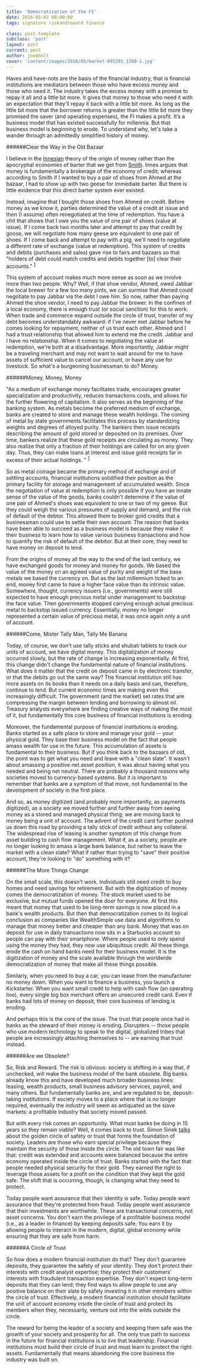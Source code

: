 ```yaml
---
title: 'Democratization of the FI'
date: 2016-05-03 00:00:00 
tags: signature riskandreward finance

class: post-template
subclass: 'post'
layout: post
current: post
author: jonmholt
cover: 'content/images/2016/05/market-691293_1280-1.jpg'
---
```

Haves and have-nots are the basis of the financial industry, that is financial institutions are mediators between those who have excess money and those who need it.  The industry takes the excess money with a promise to repay it all and a little bit more. It gives that money to those who need it with an expectation that they’ll repay it back with a little bit more.  As long as the little bit more that the borrower returns is greater  than the little bit more they promised the saver (and operating expenses), the FI makes a profit.  It’s a business model that has existed successfully for millennia.  But that business model is beginning to erode. To understand why, let's take a wander through an admittedly simplified history of money.

######Clear the Way in the Old Bazaar

I believe in the [Innesian](https://en.wikipedia.org/wiki/Alfred_Mitchell-Innes) theory of the origin of money rather than the apocryphal economies of barter that we get from [Smith](https://en.wikipedia.org/wiki/Adam_Smith). Innes argues that  money is fundamentally a brokerage of the economy of credit; whereas according to Smith if I wanted to buy a pair of shoes from Ahmed at the bazaar, I had to show up with two geese for immediate barter.  But there is little evidence that this direct barter system ever existed.  

Instead, imagine that I bought those shoes from Ahmed on credit. Before money as we know it, parties determined the value of a credit at issue and then (I assume) often renegotiated at the time of redemption.   You have a chit that shows that I owe you the value of one pair of shoes (value at issue).  If I come back two months later and attempt to pay that credit by goose, we will negotiate how many geese are equivalent to one pair of shoes.  If I come back and attempt to pay with a pig, we'll need to negotiate a different rate of exchange (value at redemption).   This system of credits and debits (purchases and sales) gave rise to fairs and bazaars so that "holders of debt could match credits and debits together [to] clear their accounts." <sup><a href="http://neweconomicperspectives.org/2013/09/money-created-overcome-barter.html">1</a></sup> 

This system of account makes much more sense as soon as we involve more than two people.  Why? Well, if that shoe vendor, Ahmed, owed Jabbar the local brewer for a few too many pints, we can surmise that Ahmed could negotiate to pay Jabbar  via the debt I owe him.  So now, rather than paying Ahmed the shoe vendor, I need to pay Jabbar the brewer.  In the confines of a local economy, there is enough trust (or social sanction) for this to work.  When trade and commerce expand outside the circle of trust, transfer of my debt becomes understandably awkward: if I’ve never met Jabbar before he comes looking for repayment, neither of us trust each other.  Ahmed and I had a trust relationship that allowed him to extend me the credit.  Jabbar and I have no relationship. When it comes to negotiating the value at redemption, we're both at a disadvantage.  More importantly, Jabbar might be a traveling merchant and may not want to wait around for me to have assets of sufficient value to cancel our account, or have any use for livestock. So what's a burgeoning businessman to do? Money.

######Money, Money, Money

"As a medium of exchange money facilitates trade, encourages greater specialization and productivity, reduces transactions costs, and allows for the further flowering of capitalism.  It also serves as the beginning of the banking system.  As metals become the preferred medium of exchange, banks are created to store and manage these wealth holdings.  The coining of metal by state governments facilitates this process by standardizing weights and degrees of alloyed purity.  The bankers then issue receipts describing the amount of gold stored or deposited on its premises.  Over time, bankers realize that these gold receipts are circulating as money.  They also realize that only a fraction of their holdings are called for on any given day.  Thus, they can make loans at interest and issue gold receipts far in excess of their actual holdings. " <sup><a href="http://neweconomicperspectives.org/2013/09/money-created-overcome-barter.html">1</a></sup> 

So as metal coinage became the primary method of exchange and of settling accounts, financial institutions solidified their position as the primary facility for storage and management of accumulated wealth.  Since the negotiation of value at redemption is only possible if you have an innate sense of the value of the goods, banks couldn't determine if the value of one pair of Ahmed's shoes was equivalent to one or two of my geese.  But they could weigh the various pressures of supply and demand, and the risk of default of the debtor.  This allowed them to broker gold credits that a businessman could use to settle their own account.  The reason that banks have been able to succeed as a business model is because they make it their business to learn how to value various business transactions and how to quantify the risk of default of the debitor. 
But at their core, they need to have money on deposit to lend.

From the origins of money all the way to the end of the last century, we have exchanged goods for money and money for goods.  We based the value of the money on an agreed value of purity and weight of the base metals we based the currency on.  But as the last millennium ticked to an end, money first came to have a higher face value than its intrinsic value. Somewhere, thought, currency issuers (i.e., governments) were still expected to have enough precious metal under management to backstop the face value.  Then governments stopped carrying enough actual precious metal to backstop issued currency.  Essentially, money no longer represented a certain value of precious metal, it was once again only a unit of account.  

######Come, Mister Tally Man, Tally Me Banana

Today, of course, we don't use tally sticks and shubati tablets to track our units of account, we have digital money.  This digitalization of money occurred slowly, but the rate of change is increasing exponentially.  At first, this change didn't change the fundamental nature of financial institutions.  What does it matter that the credit on deposit came in by electronic transfer, or that the debits go out the same way?  The financial institution still has more assets on its books than it needs on a daily basis and can, therefore, continue to lend.  But current economic times are making even this increasingly difficult. The government (and the market) set rates that are compressing the margin between lending and borrowing to almost nil.  Treasury analysts everywhere are finding creative ways of making the most of it, but fundamentally this core business of financial institutions is eroding.

Moreover, the fundamental purpose of financial institutions is eroding.  Banks started as a safe place to store and manage your gold --  your physical gold.  They base their business model on the fact that people amass wealth for use in the future.  This accumulation of assets is fundamental to their business.  But if you think back to the bazaars of old, the point was to get what you need and leave with a "clean slate".  It wasn't about amassing a positive net asset position, it was about having what you needed and being net neutral. There are probably a thousand reasons why societies moved to currency-based systems. But it is important to remember that banks are a symptom of that move, not fundamental to the development of society in the first place.

And so, as money digitized (and probably more importantly, as payments digitized), as a society we moved further and further away from seeing money as a stored and managed physical thing; we are moving back to money being a unit of account.  The advent of the credit card further pushed us down this road by providing a tally stick of credit without any collateral. The widespread rise of leasing is another symptom of this change from asset building to cash flow management.  What if, as a society, people are no longer looking to amass a large bank balance, but rather to leave the market with a clean slate?  What if rather than trying to "save" their positive account, they're looking to "do" something with it?

######The More Things Change

On the small scale, this doesn't work. Individuals still need credit to buy homes and need savings for retirement. But with the digitization of money comes the democratization of money. The stock market used to be exclusive, but mutual funds opened the door for everyone. At first this meant that money that used to be long-term savings is now placed in a bank's wealth products. But then that democratization comes to its logical conclusion as companies like WealthSimple use data and algorithms to manage that money better and cheaper than any bank. Money that was on deposit for use in daily transactions now sits in a Starbucks account so people can pay with their smartphone.  Where people used to only spend using the money they had, they now use ubiquitous credit. All these things erode the cash on hand banks need for their business model. It is the digitization of money and the scale available through the worldwide democratization of money that make all these things possible.  

Similarly, when you need to buy a car, you can lease from the manufacturer no money down.  When you want to finance a business, you launch a Kickstarter. When you want small credit to help with cash flow (an operating line), every single big box merchant offers an unsecured credit card.  Even if banks had lots of money on deposit, their core business of lending is eroding.  
 
And perhaps this is the core of the issue. The trust that people once had in banks as the steward of their money is eroding. Disrupters -- those people who use modern technology to speak to the digital, globalized tribes that people are increasingly attaching themselves to -- are earning that trust instead.

######Are we Obsolete?

So, Risk and Reward.  The risk is obvious: society is shifting in a way that, if unchecked, will make the business model of the bank obsolete. Big banks already know this and have developed much broader business lines: leasing, wealth products, small business advisory services, payroll, and many others.  But fundamentally banks are, and are regulated to be, deposit-taking institutions.  If society moves to a place where that is no longer required, eventually the industry will seem as antiquated as the slave markets: a profitable industry that society moved passed.

But with every risk comes an opportunity.  What must banks be doing in 15 years so they remain viable?  Well, it comes back to trust.  Simon Sinek [talks](https://www.ted.com/talks/simon_sinek_why_good_leaders_make_you_feel_safe) about the golden circle of safety or trust that forms the foundation of society. Leaders are those who earn special privilege because they maintain the security of those inside the circle. The old town fair was like that: credit was extended and accounts were balanced because the entire economy operated inside the circle of trust.  Banks started with the fact that people needed physical security for their gold.  They earned the right to leverage those assets for a profit on the condition that they kept the gold safe. The shift that is occurring, though, is changing what they need to protect.

Today people want assurance that their identity is safe.  Today people want assurance that they're protected from fraud.  Today people want assurance that their investments are worthwhile.  These are transactional concerns, not asset concerns.  You don't earn the privilege of a profitable business model (i.e., as a leader in finance) by keeping deposits safe. You earn it by allowing people to interact in the modern, digital, global economy while ensuring that they are safe from harm.

######A Circle of Trust

So how does a modern financial institution do that?  They don't guarantee deposits, they guarantee the safety of your identity.  They don't protect their interests with credit analyst expertise; they protect their customers' interests with fraudulent transaction expertise.  They don't expect long-term deposits that they can lend; they find ways to allow people to use any positive balance on their slate by safely investing it in other members within the circle of trust. Effectively, a modern financial institution should facilitate the unit of account economy inside the circle of trust and protect its members when they, necessarily, venture out into the wilds outside the circle.

The reward for being the leader of a society and keeping them safe was the growth of your society and prosperity for all.  The only true path to success in the future for financial institutions is to live that leadership. Financial institutions must build their circle of trust and must learn to protect the right assets. Fundamentally that means abandoning the core business the industry was built on.
